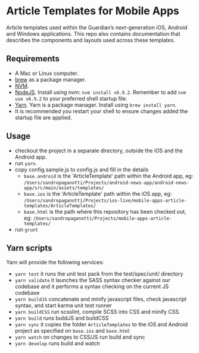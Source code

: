 # Article Templates for Mobile Apps
Article templates used within the Guardian’s next-generation iOS, Android and Windows applications. This repo also contains documentation that describes the components and layouts used across these templates.

## Requirements
* A Mac or Linux computer.
* [brew](http://brew.sh/) as a package manager.
* [NVM](https://github.com/creationix/nvm).
* [NodeJS](http://nodejs.org/). Install using nvm: `nvm install v6.9.2`. Remember to add `nvm use v6.9.2` to your preferred shell startup file.
* [Yarn](https://yarnpkg.com). Yarn is a package manager. Install using `brew install yarn`.
* It is recommended you restart your shell to ensure changes added the startup file are applied.

## Usage
* checkout the project in a separate directory, outside the iOS and the Android app.
* run `yarn`.
* copy config.sample.js to config.js and fill in the details
    * `base.android` is the 'ArticleTemplate' path within the Android app, eg: `/Users/sandropaganotti/Projects/android-news-app/android-news-app/src/main/assets/templates/`
    * `base.ios` is the 'ArticleTemplate' path within the iOS app, eg: `/Users/sandropaganotti/Projects/ios-live/mobile-apps-article-templates/ArticleTemplates/`
    * `base.html` is the path where this repository has been checked out, eg: `/Users/sandropaganotti/Projects/mobile-apps-article-templates/`
* run `grunt`

## Yarn scripts
Yarn will provide the following services:

* `yarn test` it runs the unit test pack from the test/spec/unit/ directory
* `yarn validate` it launches the SASS syntax checker against our codebase and it performs a syntax checking on the current JS codebase
* `yarn buildJS` concatenate and minify javascript files, check javascript syntax, and start karma unit test runner
* `yarn buildCSS` run scsslint, compile SCSS into CSS and minify CSS.
* `yarn build` runs buildJS and buildCSS
* `yarn sync` it copies the folder `ArticleTemplates` to the iOS and Android project as specified on `base.ios` and `base.html`
* `yarn watch` on changes to CSS/JS run build and sync
* `yarn develop` runs build and watch